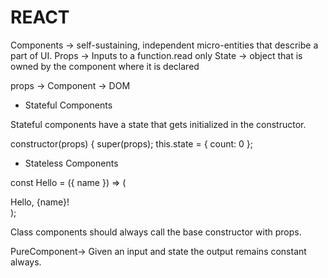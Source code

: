 # REACT

Components -> self-sustaining, independent micro-entities that describe a part of UI.
Props -> Inputs to a function.read only
State ->  object that is owned by the component where it is declared

props -> Component -> DOM


- Stateful Components

Stateful components have a state that gets initialized in the constructor. 

constructor(props) {
  super(props);
  this.state = { count: 0 };
  
- Stateless Components
 
 const Hello = ({ name }) => (<div>Hello, {name}!</div>);
 
 
Class components should always call the base constructor with props.

 PureComponent-> Given an input and state the output remains constant always.

